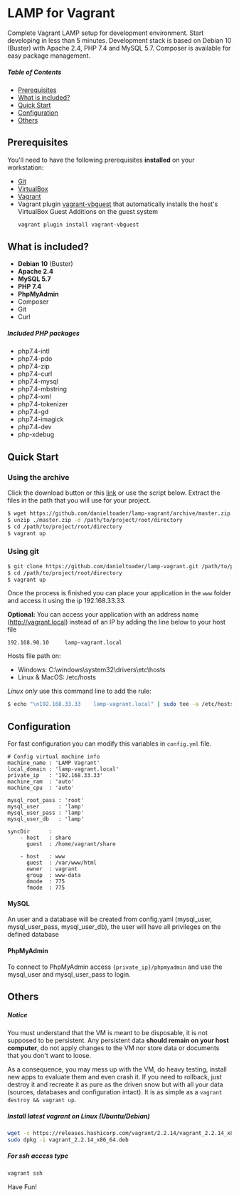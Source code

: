 # LAMP for Vagrant
Complete Vagrant LAMP setup for development environment. Start developing in less than 5 minutes.
Development stack is based on Debian 10 (Buster) with Apache 2.4, PHP 7.4 and MySQL 5.7. 
Composer is available for easy package management.

##### Table of Contents  
- [Prerequisites](https://github.com/danieltoader/lamp-vagrant#prerequisites)  
- [What is included?](https://github.com/danieltoader/lamp-vagrant#what-is-included)
- [Quick Start](https://github.com/danieltoader/lamp-vagrant#quick-start)
- [Configuration](https://github.com/danieltoader/lamp-vagrant#fast-configuration)
- [Others](https://github.com/danieltoader/lamp-vagrant#others)

## Prerequisites

You'll need to have the following prerequisites **installed** on your workstation:

 * [Git](http://git-scm.com/)
 * [VirtualBox](https://www.virtualbox.org/)
 * [Vagrant](http://www.vagrantup.com/)
 * Vagrant plugin [vagrant-vbguest](https://github.com/dotless-de/vagrant-vbguest) that automatically installs the host's VirtualBox Guest Additions on the guest system
    ```bash
    vagrant plugin install vagrant-vbguest
    ```

## What is included?
 * **Debian 10** (Buster)
 * **Apache 2.4**
 * **MySQL 5.7**
 * **PHP 7.4**
 * **PhpMyAdmin**
 * Composer
 * Git
 * Curl
 
##### Included PHP packages
  * php7.4-intl 
  * php7.4-pdo 
  * php7.4-zip
  * php7.4-curl 
  * php7.4-mysql 
  * php7.4-mbstring 
  * php7.4-xml
  * php7.4-tokenizer 
  * php7.4-gd
  * php7.4-imagick
  * php7.4-dev 
  * php-xdebug

## Quick Start

### Using the archive
Click the download button or this [link](https://github.com/danieltoader/lamp-vagrant/archive/master.zip) or use the script below.
Extract the files in the path that you will use for your project.
```bash
$ wget https://github.com/danieltoader/lamp-vagrant/archive/master.zip
$ unzip ./master.zip -d /path/to/project/root/directory
$ cd /path/to/project/root/directory
$ vagrant up
```

### Using git
```bash
$ git clone https://github.com/danieltoader/lamp-vagrant.git /path/to/project/root/directory
$ cd /path/to/project/root/directory
$ vagrant up
```

Once the process is finished you can place your application in the ```www``` folder and access it using the ip 192.168.33.33.

**Optional:**
You can access your application with an address name (http://vagrant.local) instead of an IP by adding the line below to your host file
```
192.168.90.10     lamp-vagrant.local
```
Hosts file path on:
* Windows: C:\windows\system32\drivers\etc\hosts
* Linux & MacOS: /etc/hosts
 
_Linux only_ use this command line to add the rule:

 ```bash
 $ echo "\n192.168.33.33    lamp-vagrant.local" | sudo tee -a /etc/hosts
 ```

## Configuration

For fast configuration you can modify this variables in ```config.yml``` file.

```ỳaml
# Config virtual machine info
machine_name : 'LAMP Vagrant'
local_domain : 'lamp-vagrant.local'
private_ip   : '192.168.33.33'
machine_ram  : 'auto'
machine_cpu  : 'auto'

mysql_root_pass : 'root'
mysql_user      : 'lamp'
mysql_user_pass : 'lamp'
mysql_user_db   : 'lamp'

syncDir      :
    - host   : share
      guest  : /home/vagrant/share
    
    - host   : www
      guest  : /var/www/html
      owner  : vagrant
      group  : www-data
      dmode  : 775
      fmode  : 775
```
#### MySQL
An user and a database will be created from config.yaml (mysql_user, mysql_user_pass, mysql_user_db), the user will have all privileges on the defined database

#### PhpMyAdmin
To connect to PhpMyAdmin access `{private_ip}/phpmyadmin` and use the mysql_user and mysql_user_pass to login.

## Others
##### Notice
You must understand that the VM is meant to be disposable, it is not supposed to be persistent. Any persistent data **should remain on your host computer**, do not apply changes to the VM nor store data or documents that you don't want to loose. 

As a consequence, you may mess up with the VM, do heavy testing, install new apps to evaluate them and even crash it. If you need to rollback, just destroy it and recreate it as pure as the driven snow but with all your data (sources, databases and configuration intact). It is as simple as a `vagrant destroy && vagrant up`.

##### Install latest vagrant on Linux (Ubuntu/Debian)
```bash
wget -c https://releases.hashicorp.com/vagrant/2.2.14/vagrant_2.2.14_x86_64.deb
sudo dpkg -i vagrant_2.2.14_x86_64.deb
```
##### For ssh access type
```bash
vagrant ssh
```

Have Fun!
